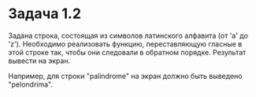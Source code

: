 # Задача 1.2

Задана строка, состоящая из символов латинского алфавита (от 'a' до 'z'). Необходимо реализовать функцию, переставляющую гласные в этой строке так, чтобы они следовали в обратном порядке. Результат вывести на экран.

Например, для строки "palindrome" на экран должно быть выведено "pelondrima".
